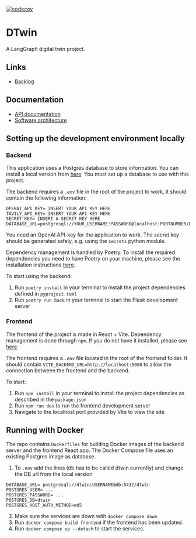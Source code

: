 [![codecov](https://codecov.io/gh/DTwin-HY/DTwin/graph/badge.svg)](https://app.codecov.io/github/DTwin-HY/DTwin)

# DTwin

A LangGraph digital twin project.

## Links

* [Backlog](https://github.com/orgs/DTwin-HY/projects/1)

## Documentation

* [API documentation](./docs/api.md)
* [Software architecture](./docs/architecture.md)

## Setting up the development environment locally

### Backend

This application uses a Postgres database to store information. You can install a local version from [here](https://www.postgresql.org/download/). You must set up a database to use with this project.

The backend requires a ```.env``` file in the root of the project to work, it should contain the following information:

```
OPENAI_API_KEY= INSERT YOUR API KEY HERE
TAVILY_API_KEY= INSERT YOUR API KEY HERE
SECRET_KEY= INSERT A SECRET KEY HERE
DATABASE_URL=postgresql://YOUR_USERNAME:PASSWORD@localhost:PORTNUMBER/DB_NAME
```
You need an OpenAI API-key for the application to work. The secret key should be generated safely, e.g. using the ```secrets``` python module.

Dependency management is handled by Poetry. To install the required dependencies you need to have Poetry on your machine, please see the installation instructions [here](https://python-poetry.org/docs/).

To start using the backend:
1. Run ```poetry install``` in your terminal to install the project dependencies defined in ```pyproject.toml```
2. Run ```poetry run back``` in your terminal to start the Flask development server


### Frontend


The frontend of the project is made in React + Vite. Dependency management is done through ```npm```. If you do not have it installed, please see [here](https://docs.npmjs.com/downloading-and-installing-node-js-and-npm).

The frontend requires a ```.env``` file located in the root of the frontend folder. It should contain ```VITE_BACKEND_URL=http://localhost:5000``` to allow the connection between the frontend and the backend.


To start:

1. Run  ```npm install``` in your terminal to install the project dependencies as described in the ```package.json```
2. Run ```npm run dev``` to run the frontend development server
3. Navigate to the localhost port provided by Vite to view the site

## Running with Docker

The repo contains ```Dockerfiles``` for building Docker images of the backend server and the frontend React app. The Docker Compose file uses an existing Postgres image as database.


1. To `.env` add the lines (db has to be called dtwin currently) and change the DB url from the local version
```
DATABASE_URL= postgresql://dtwin:USERNAME@db:5432/dtwin
POSTGRES_USER= ...
POSTGRES_PASSWORD= ...
POSTGRES_DB=dtwin
POSTGRES_HOST_AUTH_METHOD=md5
```
2. Make sure the services are down with `docker compose down`
3. Run `docker compose build frontend` if the frontend has been updated.
4. Run `docker compose up --detach` to start the services.

